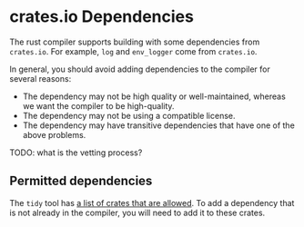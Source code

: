 # crates.io Dependencies

The rust compiler supports building with some dependencies from `crates.io`.
For example, `log` and `env_logger` come from `crates.io`.

In general, you should avoid adding dependencies to the compiler for several
reasons:

- The dependency may not be high quality or well-maintained, whereas we want
  the compiler to be high-quality.
- The dependency may not be using a compatible license.
- The dependency may have transitive dependencies that have one of the above
  problems.

TODO: what is the vetting process?

## Permitted dependencies

The `tidy` tool has [a list of crates that are allowed]. To add a
dependency that is not already in the compiler, you will need to add it to these
crates.

[a list of crates that are allowed]: https://github.com/rust-lang/rust/blob/19ecce332e56941ea0dd2a805270faa102acdb14/src/tools/tidy/src/deps.rs#L59
